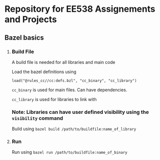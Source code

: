 # Repository for EE538 Assignements and Projects

## Bazel basics
1. ### Build File

    A build file is needed for all libraries and main code

    Load the bazel definitions using 
    
    `load("@rules_cc//cc:defs.bzl", "cc_binary", "cc_library")`

    `cc_binary` is used for main files. Can have dependencies.

    `cc_library` is used for libraries to link with
    ### **Note:** Libraries can have user defined visibility using the `visibility` command
    Build using `bazel build /path/to/buildfile:name_of_library`


2.  ### Run
    Run using `bazel run /path/to/buildfile:name_of_binary`



